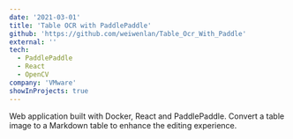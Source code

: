 ```yaml
---
date: '2021-03-01'
title: 'Table OCR with PaddlePaddle'
github: 'https://github.com/weiwenlan/Table_Ocr_With_Paddle'
external: ''
tech:
  - PaddlePaddle
  - React
  - OpenCV
company: 'VMware'
showInProjects: true
---
```


Web application built with Docker, React and PaddlePaddle. Convert a table image to a Markdown table to enhance the editing experience.
